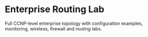 # Enterprise Routing Lab

Full CCNP-level enterprise topology with configuration examples, monitoring, wireless, firewall and routing labs.
